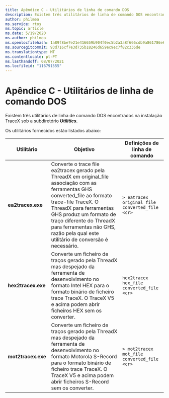 ```yaml
---
title: Apêndice C - Utilitários de linha de comando DOS
description: Existem três utilitários de linha de comando DOS encontrados na instalação Azure RTOS TraceX sob a subdiretório Utilities.
author: philmea
ms.service: rtos
ms.topic: article
ms.date: 5/19/2020
ms.author: philmea
ms.openlocfilehash: 1a89f8be7e21e416659b904f0ec5b2a3a8f666cdb9a861786e652a38564db48f
ms.sourcegitcommit: 93d716cf7e3d735b18246d659ec9ec7f82c336de
ms.translationtype: MT
ms.contentlocale: pt-PT
ms.lasthandoff: 08/07/2021
ms.locfileid: "116791555"
---
```

# <a name="appendix-c---dos-command-line-utilities"></a>Apêndice C - Utilitários de linha de comando DOS

Existem três utilitários de linha de comando DOS encontrados na instalação TraceX sob a subdiretório ***Utilities.***

Os utilitários fornecidos estão listados abaixo:

| **Utilitário**                              | **Objetivo**                               | **Definições de linha de comando** |
| -------------------------------- | ----------------------------------------- | ---------------------------- |
| **ea2tracex.exe**                | Converte o trace file ea2tracex gerado pela ThreadX em original_file associação com as ferramentas GHS converted_file ao formato trace-file TraceX. O ThreadX para ferramentas GHS produz um formato de traço diferente do ThreadX para ferramentas não GHS, razão pela qual este utilitário de conversão é necessário. | ``` > eatracex original_file converted_file <cr> ``` | 
**hex2tracex.exe** | Converte um ficheiro de traços gerado pela ThreadX mas despejado da ferramenta de desenvolvimento no formato Intel HEX para o formato binário de ficheiro trace TraceX. O TraceX V5 e acima podem abrir ficheiros HEX sem os converter. | ``` hex2tracex hex_file converted_file <cr> ``` | 
**mot2tracex.exe** | Converte um ficheiro de traços gerado pela ThreadX mas despejado da ferramenta de desenvolvimento no formato Motorola S-Record para o formato binário de ficheiro trace TraceX. O TraceX V5 e acima podem abrir ficheiros S-Record sem os converter. | ``` > mot2tracex mot_file converted_file <cr> ```|